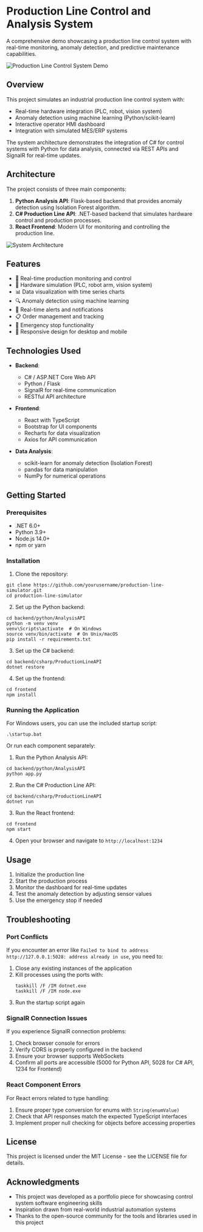 # Production Line Control and Analysis System

A comprehensive demo showcasing a production line control system with real-time monitoring, anomaly detection, and predictive maintenance capabilities.

![Production Line Control System Demo](docs/screenshot.png)

## Overview

This project simulates an industrial production line control system with:

- Real-time hardware integration (PLC, robot, vision system)
- Anomaly detection using machine learning (Python/scikit-learn)
- Interactive operator HMI dashboard
- Integration with simulated MES/ERP systems

The system architecture demonstrates the integration of C# for control systems with Python for data analysis, connected via REST APIs and SignalR for real-time updates.

## Architecture

The project consists of three main components:

1. **Python Analysis API**: Flask-based backend that provides anomaly detection using Isolation Forest algorithm.
2. **C# Production Line API**: .NET-based backend that simulates hardware control and production processes.
3. **React Frontend**: Modern UI for monitoring and controlling the production line.

![System Architecture](docs/architecture-diagram.png)

## Features

- 🔄 Real-time production monitoring and control
- 🤖 Hardware simulation (PLC, robot arm, vision system)
- 📊 Data visualization with time series charts
- 🔍 Anomaly detection using machine learning
- 🔔 Real-time alerts and notifications
- 📋 Order management and tracking
- 🚨 Emergency stop functionality
- 📱 Responsive design for desktop and mobile

## Technologies Used

- **Backend**:
  - C# / ASP.NET Core Web API
  - Python / Flask
  - SignalR for real-time communication
  - RESTful API architecture

- **Frontend**:
  - React with TypeScript
  - Bootstrap for UI components
  - Recharts for data visualization
  - Axios for API communication

- **Data Analysis**:
  - scikit-learn for anomaly detection (Isolation Forest)
  - pandas for data manipulation
  - NumPy for numerical operations

## Getting Started

### Prerequisites

- .NET 6.0+
- Python 3.9+
- Node.js 14.0+
- npm or yarn

### Installation

1. Clone the repository:
```
git clone https://github.com/yourusername/production-line-simulator.git
cd production-line-simulator
```

2. Set up the Python backend:
```
cd backend/python/AnalysisAPI
python -m venv venv
venv\Scripts\activate  # On Windows
source venv/bin/activate  # On Unix/macOS
pip install -r requirements.txt
```

3. Set up the C# backend:
```
cd backend/csharp/ProductionLineAPI
dotnet restore
```

4. Set up the frontend:
```
cd frontend
npm install
```

### Running the Application

For Windows users, you can use the included startup script:
```
.\startup.bat
```

Or run each component separately:

1. Run the Python Analysis API:
```
cd backend/python/AnalysisAPI
python app.py
```

2. Run the C# Production Line API:
```
cd backend/csharp/ProductionLineAPI
dotnet run
```

3. Run the React frontend:
```
cd frontend
npm start
```

4. Open your browser and navigate to `http://localhost:1234`

## Usage

1. Initialize the production line
2. Start the production process
3. Monitor the dashboard for real-time updates
4. Test the anomaly detection by adjusting sensor values
5. Use the emergency stop if needed

## Troubleshooting

### Port Conflicts

If you encounter an error like `Failed to bind to address http://127.0.0.1:5028: address already in use`, you need to:

1. Close any existing instances of the application
2. Kill processes using the ports with:
   ```
   taskkill /F /IM dotnet.exe
   taskkill /F /IM node.exe
   ```
3. Run the startup script again

### SignalR Connection Issues

If you experience SignalR connection problems:

1. Check browser console for errors
2. Verify CORS is properly configured in the backend
3. Ensure your browser supports WebSockets
4. Confirm all ports are accessible (5000 for Python API, 5028 for C# API, 1234 for Frontend)

### React Component Errors

For React errors related to type handling:

1. Ensure proper type conversion for enums with `String(enumValue)`
2. Check that API responses match the expected TypeScript interfaces
3. Implement proper null checking for objects before accessing properties

## License

This project is licensed under the MIT License - see the LICENSE file for details.

## Acknowledgments

- This project was developed as a portfolio piece for showcasing control system software engineering skills
- Inspiration drawn from real-world industrial automation systems
- Thanks to the open-source community for the tools and libraries used in this project 